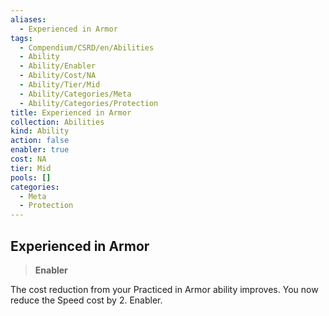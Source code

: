 ```yaml
---
aliases:
  - Experienced in Armor
tags:
  - Compendium/CSRD/en/Abilities
  - Ability
  - Ability/Enabler
  - Ability/Cost/NA
  - Ability/Tier/Mid
  - Ability/Categories/Meta
  - Ability/Categories/Protection
title: Experienced in Armor
collection: Abilities
kind: Ability
action: false
enabler: true
cost: NA
tier: Mid
pools: []
categories:
  - Meta
  - Protection
---
```

## Experienced in Armor  
>**Enabler**
  
The cost reduction from your Practiced in Armor ability improves. You now reduce the Speed cost by 2. Enabler.